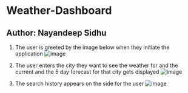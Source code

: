 # Weather-Dashboard
## Author: Nayandeep Sidhu

1) The user is greeted by the image below when they initiate the application 
![image](https://user-images.githubusercontent.com/79432326/122516029-3e4e3680-cfdc-11eb-80e7-0aa477db931d.png)

2) The user enters the city they want to see the weather for and the current and the 5 day forecast for that city gets displayed 
![image](https://user-images.githubusercontent.com/79432326/122515961-2b3b6680-cfdc-11eb-8e1d-09edc965d245.png)

3) The search history appears on the side for the user
![image](https://user-images.githubusercontent.com/79432326/122515947-27a7df80-cfdc-11eb-995b-c2c658ea0be9.png)
